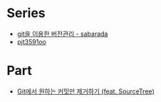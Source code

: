 # Series
- [git을 이용한 버전관리 - sabarada](https://sabarada.tistory.com/71?category=792135)
- [pjt3591oo](https://blog.naver.com/pjt3591oo/222553996993)

# Part
- [Git에서 원하는 커밋만 제거하기 (feat. SourceTree)](https://jojoldu.tistory.com/613)
